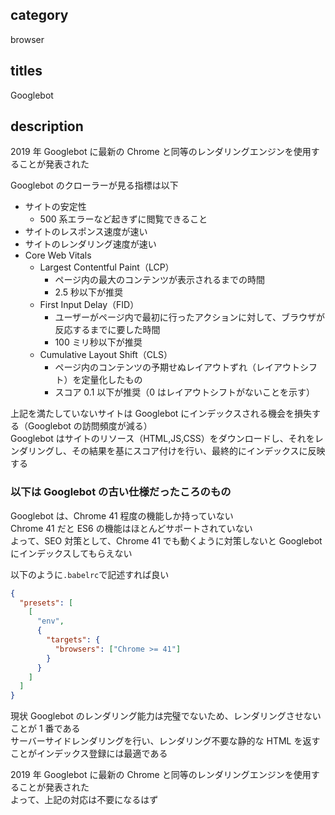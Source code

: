 ## category

browser

## titles

Googlebot

## description

2019 年 Googlebot に最新の Chrome と同等のレンダリングエンジンを使用することが発表された

Googlebot のクローラーが見る指標は以下

- サイトの安定性
  - 500 系エラーなど起きずに閲覧できること
- サイトのレスポンス速度が速い
- サイトのレンダリング速度が速い
- Core Web Vitals
  - Largest Contentful Paint（LCP）
    - ページ内の最大のコンテンツが表示されるまでの時間
    - 2.5 秒以下が推奨
  - First Input Delay（FID）
    - ユーザーがページ内で最初に行ったアクションに対して、ブラウザが反応するまでに要した時間
    - 100 ミリ秒以下が推奨
  - Cumulative Layout Shift（CLS）
    - ページ内のコンテンツの予期せぬレイアウトずれ（レイアウトシフト）を定量化したもの
    - スコア 0.1 以下が推奨（0 はレイアウトシフトがないことを示す）

上記を満たしていないサイトは Googlebot にインデックスされる機会を損失する（Googlebot の訪問頻度が減る）  
Googlebot はサイトのリソース（HTML,JS,CSS）をダウンロードし、それをレンダリングし、その結果を基にスコア付けを行い、最終的にインデックスに反映する

### 以下は Googlebot の古い仕様だったころのもの

Googlebot は、Chrome 41 程度の機能しか持っていない  
Chrome 41 だと ES6 の機能はほとんどサポートされていない  
よって、SEO 対策として、Chrome 41 でも動くように対策しないと Googlebot にインデックスしてもらえない

以下のように`.babelrc`で記述すれば良い

```json
{
  "presets": [
    [
      "env",
      {
        "targets": {
          "browsers": ["Chrome >= 41"]
        }
      }
    ]
  ]
}
```

現状 Googlebot のレンダリング能力は完璧でないため、レンダリングさせないことが 1 番である  
サーバーサイドレンダリングを行い、レンダリング不要な静的な HTML を返すことがインデックス登録には最適である

2019 年 Googlebot に最新の Chrome と同等のレンダリングエンジンを使用することが発表された  
よって、上記の対応は不要になるはず
